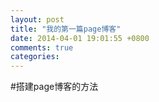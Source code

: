 ```yaml
---
layout: post
title: "我的第一篇page博客"
date: 2014-04-01 19:01:55 +0800
comments: true
categories: 
---
```


#搭建page博客的方法


